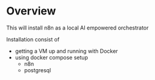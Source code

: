 # Overview

This will install n8n as a local AI empowered orchestrator

Installation consist of

- getting a VM up and running with Docker
- using docker compose setup
  - n8n
  - postgresql

